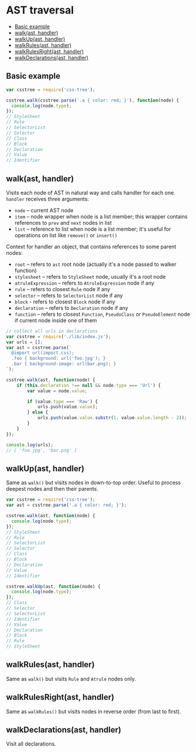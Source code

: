 # AST traversal

<!-- MarkdownTOC -->

- [Basic example](#basic-example)
- [walk\(ast, handler\)](#walkast-handler)
- [walkUp\(ast, handler\)](#walkupast-handler)
- [walkRules\(ast, handler\)](#walkrulesast-handler)
- [walkRulesRight\(ast, handler\)](#walkrulesrightast-handler)
- [walkDeclarations\(ast, handler\)](#walkdeclarationsast-handler)

<!-- /MarkdownTOC -->

## Basic example

```js
var csstree = require('css-tree');

csstree.walk(csstree.parse('.a { color: red; }'), function(node) {
  console.log(node.type);
});
// StyleSheet
// Rule
// SelectorList
// Selector
// Class
// Block
// Declaration
// Value
// Identifier
```

## walk(ast, handler)

Visits each node of AST in natural way and calls handler for each one. `handler` receives three arguments:

- `node` – current AST node
- `item` – node wrapper when node is a list member; this wrapper contains references to `prev` and `next` nodes in list
- `list` – reference to list when node is a list member; it's useful for operations on list like `remove()` or `insert()`

Context for handler an object, that contains references to some parent nodes:

- `root` – refers to `ast` root node (actually it's a node passed to walker function)
- `stylesheet` – refers to `StyleSheet` node, usually it's a root node
- `atruleExpression` – refers to `AtruleExpression` node if any
- `rule` – refers to closest `Rule` node if any
- `selector` – refers to `SelectorList` node if any
- `block` - refers to closest `Block` node if any
- `declaration` – refers to `Declaration` node if any
- `function` – refers to closest `Function`, `PseudoClass` or `PseudoElement` node if current node inside one of them

```js
// collect all urls in declarations
var csstree = require('./lib/index.js');
var urls = [];
var ast = csstree.parse(`
  @import url(import.css);
  .foo { background: url('foo.jpg'); }
  .bar { background-image: url(bar.png); }
`);

csstree.walk(ast, function(node) {
    if (this.declaration !== null && node.type === 'Url') {
        var value = node.value;

        if (value.type === 'Raw') {
            urls.push(value.value);
        } else {
            urls.push(value.value.substr(1, value.value.length - 2));
        }
    }
});

console.log(urls);
// [ 'foo.jpg', 'bar.png' ]
```

## walkUp(ast, handler)

Same as `walk()` but visits nodes in down-to-top order. Useful to process deepest nodes and then their parents.

```js
var csstree = require('css-tree');
var ast = csstree.parse('.a { color: red; }');

csstree.walk(ast, function(node) {
  console.log(node.type);
});
// StyleSheet
// Rule
// SelectorList
// Selector
// Class
// Block
// Declaration
// Value
// Identifier

csstree.walkUp(ast, function(node) {
  console.log(node.type);
});
// Class
// Selector
// SelectorList
// Identifier
// Value
// Declaration
// Block
// Rule
// StyleSheet
```

## walkRules(ast, handler)

Same as `walk()` but visits `Rule` and `Atrule` nodes only.

## walkRulesRight(ast, handler)

Same as `walkRules()` but visits nodes in reverse order (from last to first).

## walkDeclarations(ast, handler)

Visit all declarations.
